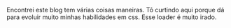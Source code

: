 Encontrei este blog tem várias coisas maneiras. Tô curtindo aqui porque dá para evoluir muito minhas habilidades em css. Esse loader é muito irado.
